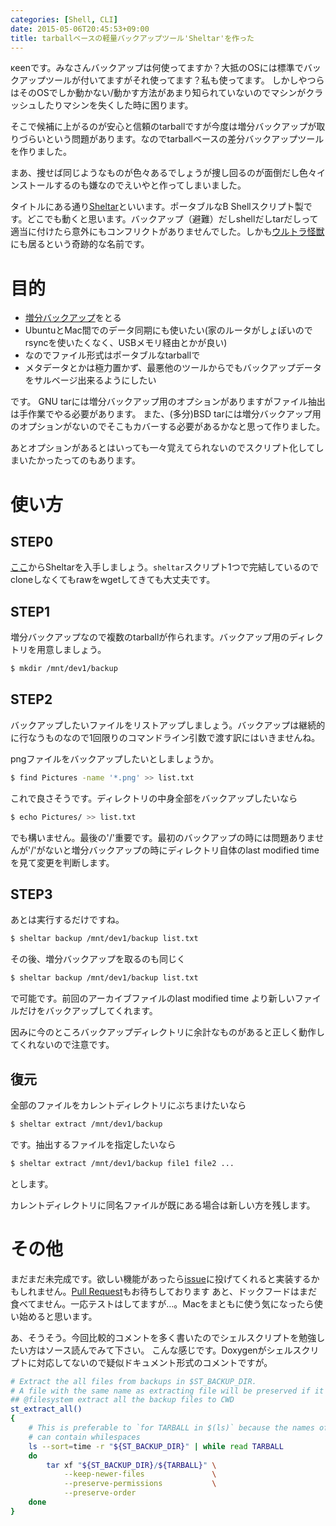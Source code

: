 ```yaml
---
categories: [Shell, CLI]
date: 2015-05-06T20:45:53+09:00
title: tarballベースの軽量バックアップツール'Sheltar'を作った
---
```

κeenです。みなさんバックアップは何使ってますか？大抵のOSには標準でバックアップツールが付いてますがそれ使ってます？私も使ってます。
しかしやつらはそのOSでしか動かない/動かす方法があまり知られていないのでマシンがクラッシュしたりマシンを失くした時に困ります。

そこで候補に上がるのが安心と信頼のtarballですが今度は増分バックアップが取りづらいという問題があります。なのでtarballベースの差分バックアップツールを作りました。
<!--more-->
まあ、捜せば同じようなものが色々あるでしょうが捜し回るのが面倒だし色々インストールするのも嫌なのでえいやと作ってしまいました。


タイトルにある通り[Sheltar](https://github.com/KeenS/sheltar)といいます。ポータブルなB Shellスクリプト製です。どこでも動くと思います。バックアップ（避難）だしshellだしtarだしって適当に付けたら意外にもコンフリクトがありませんでした。しかも[ウルトラ怪獣](http://ultra.wikia.com/wiki/Sheltar)にも居るという奇跡的な名前です。

# 目的
* [増分バックアップ](http://ja.wikipedia.org/wiki/%E5%A2%97%E5%88%86%E3%83%90%E3%83%83%E3%82%AF%E3%82%A2%E3%83%83%E3%83%97)をとる
* UbuntuとMac間でのデータ同期にも使いたい(家のルータがしょぼいのでrsyncを使いたくなく、USBメモリ経由とかが良い)
* なのでファイル形式はポータブルなtarballで
* メタデータとかは極力置かず、最悪他のツールからでもバックアップデータをサルベージ出来るようにしたい

です。 GNU tarには増分バックアップ用のオプションがありますがファイル抽出は手作業でやる必要があります。
また、(多分)BSD tarには増分バックアップ用のオプションがないのでそこもカバーする必要があるかなと思って作りました。

あとオプションがあるとはいっても一々覚えてられないのでスクリプト化してしまいたかったってのもあります。

# 使い方
## STEP0
[ここ](https://github.com/KeenS/sheltar)からSheltarを入手しましょう。`sheltar`スクリプト1つで完結しているのでcloneしなくてもrawをwgetしてきても大丈夫です。
## STEP1
増分バックアップなので複数のtarballが作られます。バックアップ用のディレクトリを用意しましょう。

```sh
$ mkdir /mnt/dev1/backup
```

## STEP2
バックアップしたいファイルをリストアップしましょう。バックアップは継続的に行なうものなので1回限りのコマンドライン引数で渡す訳にはいきませんね。

pngファイルをバックアップしたいとしましょうか。

```sh
$ find Pictures -name '*.png' >> list.txt
```

これで良さそうです。ディレクトリの中身全部をバックアップしたいなら

```sh
$ echo Pictures/ >> list.txt
```

でも構いません。最後の'/'重要です。最初のバックアップの時には問題ありませんが'/'がないと増分バックアップの時にディレクトリ自体のlast modified timeを見て変更を判断します。

## STEP3
あとは実行するだけですね。

```sh
$ sheltar backup /mnt/dev1/backup list.txt
```

その後、増分バックアップを取るのも同じく

```sh
$ sheltar backup /mnt/dev1/backup list.txt
```

で可能です。前回のアーカイブファイルのlast modified time より新しいファイルだけをバックアップしてくれます。

因みに今のところバックアップディレクトリに余計なものがあると正しく動作してくれないので注意です。

## 復元
全部のファイルをカレントディレクトリにぶちまけたいなら

```sh
$ sheltar extract /mnt/dev1/backup
```

です。抽出するファイルを指定したいなら

```sh
$ sheltar extract /mnt/dev1/backup file1 file2 ...
```

とします。

カレントディレクトリに同名ファイルが既にある場合は新しい方を残します。

# その他
まだまだ未完成です。欲しい機能があったら[issue](https://github.com/KeenS/sheltar/issues)に投げてくれると実装するかもしれません。[Pull Request](https://github.com/KeenS/sheltar/pulls)もお待ちしております
あと、ドックフードはまだ食べてません。一応テストはしてますが…。Macをまともに使う気になったら使い始めると思います。


あ、そうそう。今回比較的コメントを多く書いたのでシェルスクリプトを勉強したい方はソース読んでみて下さい。
こんな感じです。Doxygenがシェルスクリプトに対応してないので疑似ドキュメント形式のコメントですが。

```sh
# Extract the all files from backups in $ST_BACKUP_DIR.
# A file with the same name as extracting file will be preserved if it is newer than its counterpart.
## @filesystem extract all the backup files to CWD
st_extract_all()
{
    # This is preferable to `for TARBALL in $(ls)` because the names of listed files
    # can contain whilespaces
    ls --sort=time -r "${ST_BACKUP_DIR}" | while read TARBALL
    do
        tar xf "${ST_BACKUP_DIR}/${TARBALL}" \
            --keep-newer-files               \
            --preserve-permissions           \
            --preserve-order
    done
}
```


